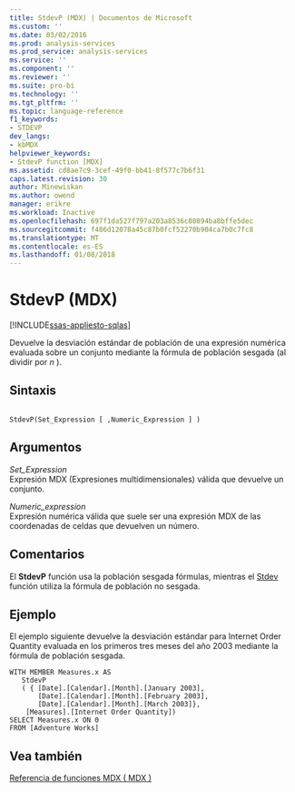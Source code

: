 ```yaml
---
title: StdevP (MDX) | Documentos de Microsoft
ms.custom: ''
ms.date: 03/02/2016
ms.prod: analysis-services
ms.prod_service: analysis-services
ms.service: ''
ms.component: ''
ms.reviewer: ''
ms.suite: pro-bi
ms.technology: ''
ms.tgt_pltfrm: ''
ms.topic: language-reference
f1_keywords:
- STDEVP
dev_langs:
- kbMDX
helpviewer_keywords:
- StdevP function [MDX]
ms.assetid: cd8ae7c9-3cef-49f0-bb41-8f577c7b6f31
caps.latest.revision: 30
author: Minewiskan
ms.author: owend
manager: erikre
ms.workload: Inactive
ms.openlocfilehash: 697f1da527f797a203a8536c80894ba8bffe5dec
ms.sourcegitcommit: f486d12078a45c87b0fcf52270b904ca7b0c7fc8
ms.translationtype: MT
ms.contentlocale: es-ES
ms.lasthandoff: 01/08/2018
---
```

# <a name="stdevp-mdx"></a>StdevP (MDX)
[!INCLUDE[ssas-appliesto-sqlas](../includes/ssas-appliesto-sqlas.md)]

  Devuelve la desviación estándar de población de una expresión numérica evaluada sobre un conjunto mediante la fórmula de población sesgada (al dividir por  *n* ).  
  
## <a name="syntax"></a>Sintaxis  
  
```  
  
StdevP(Set_Expression [ ,Numeric_Expression ] )  
```  
  
## <a name="arguments"></a>Argumentos  
 *Set_Expression*  
 Expresión MDX (Expresiones multidimensionales) válida que devuelve un conjunto.  
  
 *Numeric_expression*  
 Expresión numérica válida que suele ser una expresión MDX de las coordenadas de celdas que devuelven un número.  
  
## <a name="remarks"></a>Comentarios  
 El **StdevP** función usa la población sesgada fórmulas, mientras el [Stdev](../mdx/stdev-mdx.md) función utiliza la fórmula de población no sesgada.  
  
## <a name="example"></a>Ejemplo  
 El ejemplo siguiente devuelve la desviación estándar para Internet Order Quantity evaluada en los primeros tres meses del año 2003 mediante la fórmula de población sesgada.  
  
```  
WITH MEMBER Measures.x AS   
   StdevP   
   ( { [Date].[Calendar].[Month].[January 2003],  
       [Date].[Calendar].[Month].[February 2003],  
       [Date].[Calendar].[Month].[March 2003]},  
    [Measures].[Internet Order Quantity])  
SELECT Measures.x ON 0  
FROM [Adventure Works]  
```  
  
## <a name="see-also"></a>Vea también  
 [Referencia de funciones MDX &#40; MDX &#41;](../mdx/mdx-function-reference-mdx.md)  
  
  
